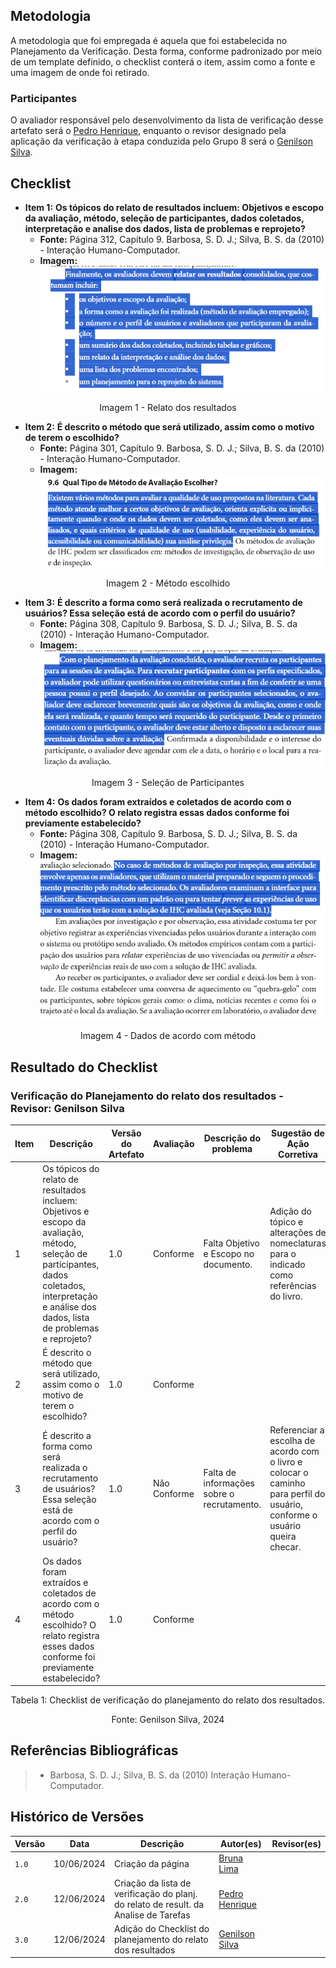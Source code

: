 ## Metodologia
A metodologia que foi empregada é aquela que foi estabelecida no Planejamento da Verificação. Desta forma, conforme padronizado por meio de um template definido, o checklist conterá o item, assim como a fonte e uma imagem de onde foi retirado. 

### Participantes
O avaliador responsável pelo desenvolvimento da lista de verificação desse artefato será o [Pedro Henrique](https://github.com/PedroHhenriq), enquanto o revisor designado pela aplicação da verificação à etapa conduzida pelo Grupo 8 será o [Genilson Silva](https://github.com/GenilsonJrs).

## Checklist

- **Item 1:** **Os tópicos do relato de resultados incluem: Objetivos e escopo da avaliação, método, seleção de participantes, dados coletados, interpretação e analise dos dados, lista de problemas e reprojeto?** 
    - **Fonte:** Página 312, Capítulo 9. Barbosa, S. D. J.; Silva, B. S. da (2010) - Interação Humano-Computador.
    - **Imagem:** ![](img/Plan_Rel_R_1.png)
<p align="center">Imagem 1 - Relato dos resultados  </p>

- **Item 2:** **É descrito o método que será utilizado, assim como o motivo de terem o escolhido?** 
    - **Fonte:** Página 301, Capítulo 9. Barbosa, S. D. J.; Silva, B. S. da (2010) - Interação Humano-Computador.
    - **Imagem:** ![](img/Plan_Rel_R_2.png)
<p align="center">Imagem 2 - Método escolhido </p>

- **Item 3:** **É descrito a forma como será realizada o recrutamento de usuários? Essa seleção está de acordo com o perfil do usuário?** 
    - **Fonte:** Página 308, Capítulo 9. Barbosa, S. D. J.; Silva, B. S. da (2010) - Interação Humano-Computador.
    - **Imagem:** ![](img/Plan_Rel_R_3.png)
<p align="center">Imagem 3 -  Seleção de Participantes </p>

- **Item 4:** **Os dados foram extraídos e coletados de acordo com o método escolhido? O relato registra essas dados conforme foi previamente estabelecido?** 
    - **Fonte:** Página 308, Capítulo 9. Barbosa, S. D. J.; Silva, B. S. da (2010) - Interação Humano-Computador.
    - **Imagem:** ![](img/Plan_Rel_R_4.png)
<p align="center">Imagem 4 - Dados de acordo com método </p>

## Resultado do Checklist

### Verificação do Planejamento do relato dos resultados - Revisor: Genilson Silva

<center> 

| Item | Descrição | Versão do Artefato | Avaliação | Descrição do problema | Sugestão de Ação Corretiva | Observações |
| ---- | --------- | ------------------ | --------- | --------------------- | -------------------------- | ----------- |
|  1   | Os tópicos do relato de resultados incluem: Objetivos e escopo da avaliação, método, seleção de participantes, dados coletados, interpretação e análise dos dados, lista de problemas e reprojeto? | 1.0 | Conforme | Falta Objetivo e Escopo no documento.| Adição do tópico e alterações de nomeclaturas para o indicado como referências do livro.| |
|  2   | É descrito o método que será utilizado, assim como o motivo de terem o escolhido? | 1.0 | Conforme | | | Pode ser melhor especificado os objetivos.|
|  3   | É descrito a forma como será realizada o recrutamento de usuários? Essa seleção está de acordo com o perfil do usuário? | 1.0 | Não Conforme | Falta de informações sobre o recrutamento.| Referenciar a escolha de acordo com o livro e colocar o caminho para perfil do usuário, conforme o usuário queira checar.| |
|  4   | Os dados foram extraídos e coletados de acordo com o método escolhido? O relato registra esses dados conforme foi previamente estabelecido? | 1.0 | Conforme | | | |

</center>

<p style="text-align: center">Tabela 1: Checklist de verificação do planejamento do relato dos resultados.</p>
<p style="text-align: center">Fonte: Genilson Silva, 2024</p>

## Referências Bibliográficas
> - Barbosa, S. D. J.; Silva, B. S. da (2010) Interação Humano-Computador.
## Histórico de Versões

| Versão |    Data    | Descrição                                 | Autor(es)                                       | Revisor(es)                                    |
| ------ | :--------: | ----------------------------------------- | ----------------------------------------------- | ---------------------------------------------- |
| `1.0`   | 10/06/2024 | Criação da página                         | [Bruna Lima](https://github.com/libruna) |   |
| `2.0`   | 12/06/2024 |   Criação da lista de verificação do planj. do relato de result. da Analise de Tarefas                      | [Pedro Henrique](https://github.com/PedroHhenriq) | 
| `3.0`   | 12/06/2024 | Adição do Checklist do planejamento do relato dos resultados                    | [Genilson Silva](https://github.com/GenilsonJrs) |  |